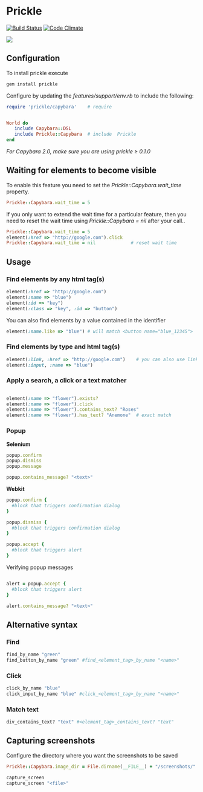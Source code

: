 # Prickle

[![Build Status](https://secure.travis-ci.org/ExtractMethod/prickle.png)](http://travis-ci.org/ExtractMethod/prickle) [![Code Climate](https://codeclimate.com/badge.png)](https://codeclimate.com/github/ExtractMethod/prickle)

![](http://github.com/despo/prickle/raw/master/prickle.png)

## Configuration

To install prickle execute

```ruby
gem install prickle
```

Configure by updating the *features/support/env.rb* to include the following:

```ruby
require 'prickle/capybara'    # require


World do
   include Capybara::DSL
   include Prickle::Capybara  # include  Prickle
end
```

*For Capybara 2.0, make sure you are using prickle ≥ 0.1.0*

## Waiting for elements to become visible

To enable this feature you need to set the *Prickle::Capybara.wait_time* property.

```ruby
Prickle::Capybara.wait_time = 5
```

If you only want to extend the wait time for a particular feature, then you need to reset the wait time using *Prickle::Capybara = nil* after your call..

```ruby
Prickle::Capybara.wait_time = 5
element(:href => "http://google.com").click
Prickle::Capybara.wait_time = nil             # reset wait time
```

## Usage

### Find elements by any html tag(s)

```ruby
element(:href => "http://google.com")
element(:name => "blue")
element(:id => "key")
element(:class => "key", :id => "button")
```

You can also find elements by a value contained in the identifier

```ruby
element(:name.like => "blue") # will match <button name="blue_12345">
```

### Find elements by type and html tag(s)

```ruby
element(:link, :href => "http://google.com")    # you can also use link and paragraph (instead of a and p)
element(:input, :name => "blue")
```

### Apply a search, a click or a text matcher

```ruby

element(:name => "flower").exists?
element(:name => "flower").click
element(:name => "flower").contains_text? "Roses"
element(:name => "flower").has_text? "Anemone"  # exact match
```

### Popup

**Selenium**

```ruby
popup.confirm
popup.dismiss
popup.message

popup.contains_message? "<text>"
```

**Webkit**

```ruby
popup.confirm {
  #block that triggers confirmation dialog
}

popup.dismiss {
  #block that triggers confirmation dialog
}

popup.accept {
  #block that triggers alert
}
```

Verifying popup messages

```ruby

alert = popup.accept {
  #block that triggers alert
}

alert.contains_message? "<text>"

```


## Alternative syntax

### Find

```ruby
find_by_name "green"
find_button_by_name "green" #find_<element_tag>_by_name "<name>"
```

### Click

```ruby
click_by_name "blue"
click_input_by_name "blue" #click_<element_tag>_by_name "<name>"
```

### Match text

```ruby
div_contains_text? "text" #<element_tag>_contains_text? "text"
```

## Capturing screenshots

Configure the directory where you want the screenshots to be saved

```ruby
Prickle::Capybara.image_dir = File.dirname(__FILE__) + "/screenshots/"
```

```ruby
capture_screen
capture_screen "<file>"
```
